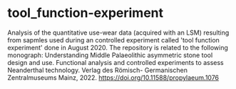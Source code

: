 # tool_function-experiment
Analysis of the quantitative use-wear data (acquired with an LSM) resulting from sapmles used during an controlled experiment called 'tool function experiment' done in August 2020. 
The repository is related to the following monograph: Understanding Middle Palaeolithic asymmetric stone tool design and use. Functional analysis and 
controlled experiments to assess Neanderthal technology. Verlag des Römisch- Germanischen Zentralmuseums Mainz, 2022. 
https://doi.org/10.11588/propylaeum.1076
